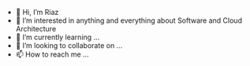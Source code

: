 - 👋 Hi, I’m Riaz
- 👀 I’m interested in anything and everything about Software and Cloud Architecture
- 🌱 I’m currently learning ...
- 💞️ I’m looking to collaborate on ...
- 📫 How to reach me ...

<!---
riazuddinse/riazuddinse is a ✨ special ✨ repository because its `README.md` (this file) appears on your GitHub profile.
You can click the Preview link to take a look at your changes.
--->
